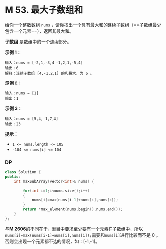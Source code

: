 # M 53. 最大子数组和

给你一个整数数组 `nums` ，请你找出一个具有最大和的连续子数组（==子数组最少包含一个元素==），返回其最大和。

**子数组** 是数组中的一个连续部分。

 

**示例 1：**

```
输入：nums = [-2,1,-3,4,-1,2,1,-5,4]
输出：6
解释：连续子数组 [4,-1,2,1] 的和最大，为 6 。
```

**示例 2：**

```
输入：nums = [1]
输出：1
```

**示例 3：**

```
输入：nums = [5,4,-1,7,8]
输出：23
```

 

**提示：**

- `1 <= nums.length <= 105`
- `-104 <= nums[i] <= 104`

###  DP

```cpp
class Solution {
public:
    int maxSubArray(vector<int>& nums) {
        
        for(int i=1;i<nums.size();i++)
        {
            nums[i]=max(nums[i-1]+nums[i],nums[i]);
        }
        return *max_element(nums.begin(),nums.end());
    }
};
```

与**M 2606**的不同在于，题目中要求至少要有一个元素在子数组中，所以`nums[i]=max(nums[i-1]+nums[i],nums[i]);`需要和`nums[i]`进行比较而不是 0 。否则会出现一个元素都不选的情况，如：[-1,-1]。